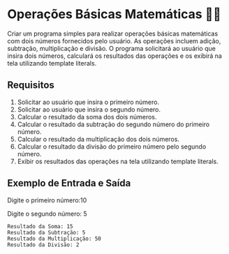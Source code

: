 # Operações Básicas Matemáticas 🧮🔢

Criar um programa simples para realizar operações básicas matemáticas com dois números fornecidos pelo usuário. As operações incluem adição, subtração, multiplicação e divisão. O programa solicitará ao usuário que insira dois números, calculará os resultados das operações e os exibirá na tela utilizando template literals.

## Requisitos

1. Solicitar ao usuário que insira o primeiro número.
2. Solicitar ao usuário que insira o segundo número.
3. Calcular o resultado da soma dos dois números.
4. Calcular o resultado da subtração do segundo número do primeiro número.
5. Calcular o resultado da multiplicação dos dois números.
6. Calcular o resultado da divisão do primeiro número pelo segundo número.
7. Exibir os resultados das operações na tela utilizando template literals.

## Exemplo de Entrada e Saída

Digite o primeiro número:10

Digite o segundo número: 5

> 
    Resultado da Soma: 15
    Resultado da Subtração: 5
    Resultado da Multiplicação: 50
    Resultado da Divisão: 2

